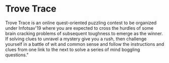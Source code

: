 # Trove Trace
Trove Trace is an online quest-oriented puzzling contest to be organized under Infotsav'19 where you are expected to cross the hurdles of some brain cracking problems of subsequent toughness to emerge as the winner.
If solving clues to unravel a mystery give you a rush, then challenge yourself in a battle of wit and common sense and follow the instructions and clues from one link to the next to solve a series of mind boggling questions."